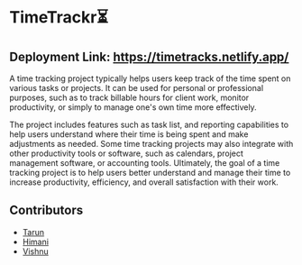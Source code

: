 # TimeTrackr⏳
## Deployment Link: https://timetracks.netlify.app/

A time tracking project typically helps users keep track of the time spent on various tasks or projects. It can be used for personal or professional purposes, such as to track billable hours for client work, monitor productivity, or simply to manage one's own time more effectively.

The project includes features such as task list, and reporting capabilities to help users understand where their time is being spent and make adjustments as needed. Some time tracking projects may also integrate with other productivity tools or software, such as calendars, project management software, or accounting tools. Ultimately, the goal of a time tracking project is to help users better understand and manage their time to increase productivity, efficiency, and overall satisfaction with their work.

## Contributors
- [Tarun](https://github.com/kk-tarun)
- [Himani](https://github.com/Himani1608)
- [Vishnu](https://github.com/avyayah-vp)
